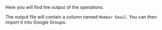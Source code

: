 Here you will find the output of the operations.

The output file will contain a column named `Member Email`.
You can then import it into Google Groups.
